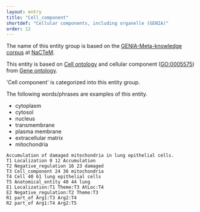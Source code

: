 ```yaml
---
layout: entry
title: "Cell_component"
shortdef: "Cellular components, including organelle (GENIA)"
order: 12
---
```


The name of this entity group is based on the <a href="http://www.nactem.ac.uk/meta-knowledge/">GENIA-Meta-knowledge corpus</a> at <a href="http://www.nactem.ac.uk/">NaCTeM</a>.

This entity is based on 
<a href="https://www.ebi.ac.uk/ols/ontologies/cl">Cell ontology</a> 
and cellular component
(<a href="http://amigo.geneontology.org/amigo/term/GO:0005575">GO:0005575</a>) from 
<a href="http://geneontology.org/">Gene ontology</a>.

'Cell component' is categorized into this entity group.

The following words/phrases are examples of this entity.
- cytoplasm
- cytosol
- nucleus
- transmembrane
- plasma membrane
- extracellular matrix
- mitochondria

~~~ ann
Accumulation of damaged mitochondria in lung epithelial cells.
T1 Localization 0 12 Accumulation
T2 Negative_regulation 16 23 damaged
T3 Cell_component 24 36 mitochondria
T4 Cell 40 61 lung epithelial cells
T5 Anatomical_entity 40 44 lung
E1 Localization:T1 Theme:T3 AtLoc:T4
E2 Negative_regulation:T2 Theme:T3
R1 part_of Arg1:T3 Arg2:T4
R2 part_of Arg1:T4 Arg2:T5
~~~


<!-- details -->
